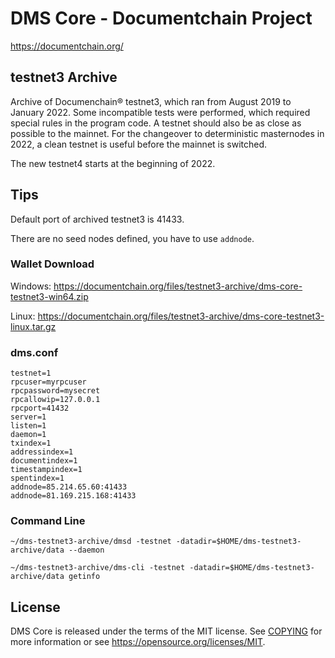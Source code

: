 DMS Core - Documentchain Project
=====================

https://documentchain.org/


testnet3 Archive
---------------------

Archive of Documenchain® testnet3, which ran from August 2019 to January 2022. Some incompatible tests were performed, 
which required special rules in the program code. A testnet should also be as close as possible to the mainnet. 
For the changeover to deterministic masternodes in 2022, a clean testnet is useful before the mainnet is switched.

The new testnet4 starts at the beginning of 2022.

## Tips

Default port of archived testnet3 is 41433.

There are no seed nodes defined, you have to use `addnode`.

### Wallet Download

Windows: https://documentchain.org/files/testnet3-archive/dms-core-testnet3-win64.zip

Linux: https://documentchain.org/files/testnet3-archive/dms-core-testnet3-linux.tar.gz


### dms.conf

```
testnet=1
rpcuser=myrpcuser
rpcpassword=mysecret
rpcallowip=127.0.0.1
rpcport=41432
server=1
listen=1
daemon=1
txindex=1
addressindex=1
documentindex=1
timestampindex=1
spentindex=1
addnode=85.214.65.60:41433
addnode=81.169.215.168:41433
```

### Command Line

`~/dms-testnet3-archive/dmsd -testnet -datadir=$HOME/dms-testnet3-archive/data --daemon`

`~/dms-testnet3-archive/dms-cli -testnet -datadir=$HOME/dms-testnet3-archive/data getinfo`

License
---------------------

DMS Core is released under the terms of the MIT license. See [COPYING](COPYING) for more
information or see https://opensource.org/licenses/MIT.
